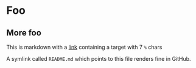 # Foo

## More foo
This is markdown with a [link](%%%%%%%) containing a target with 7 `%` chars

A symlink called `README.md` which points to this file renders fine in GitHub.

